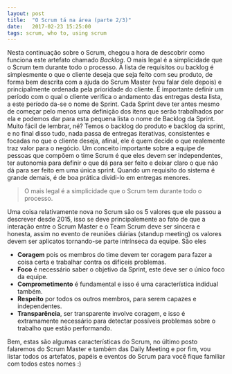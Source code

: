 ```yaml
---
layout: post
title:  "O Scrum tá na área (parte 2/3)"
date:   2017-02-23 15:25:00
tags: scrum, who to, using scrum
---
```

Nesta continuação sobre o Scrum, chegou a hora de descobrir como funciona este artefato chamado *Backlog*. O mais legal é a simplicidade que o Scrum tem durante todo o processo. A lista de requisitos ou backlog é simplesmente o que o cliente deseja que seja feito com seu produto, de forma bem descrita com a ajuda do Scrum Master (vou falar dele depois) e principalmente ordenada pela prioridade do cliente.
É importante definir um período com o qual o cliente verifica o andamento das entregas desta lista, a este período da-se o nome de Sprint. Cada Sprint deve ter antes mesmo de começar pelo menos uma definição dos itens que serão trabalhados por ela e podemos dar para esta pequena lista o nome de Backlog da Sprint. Muito fácil de lembrar, né? Temos o backlog do produto e backlog da sprint, e no final disso tudo, nada passa de entregas iterativas, consistentes e focadas no que o cliente deseja, afinal, ele é quem decide o que realemente traz valor para o negócio. Um conceito importante sobre a equipe de pessoas que compõem o time Scrum é que eles devem ser independentes, ter autonomia para definir o que dá para ser feito e deixar claro o que não dá para ser feito em uma única sprint. Quando um requisito do sistema é grande demais, é de boa prática dividi-lo em entregas menores.
>O mais legal é a simplicidade que o Scrum tem durante todo o processo.

Uma coisa relativamente nova no Scrum são os 5 valores que ele passou a descrever desde 2015, isso se deve principalemente ao fato de que a interação entre o Scrum Master e o Team Scrum deve ser sincera e honesta, assim no evento de reuniões diárias (standup meeting) os valores devem ser aplicatos tornando-se parte intrínseca da equipe. 
São eles 
* **Coragem** pois os membros do time devem ter coragem para fazer a coisa certa e trabalhar contra os difíceis problemas.
* **Foco** é necessário saber o objetivo da Sprint, este deve ser o único foco da equipe. 
* **Comprometimento** é fundamental e isso é uma característica indidual também.
* **Respeito** por todos os outros membros, para serem capazes e independentes.
* **Transparência**, ser transparente involve coragem, e isso é extramamente necessário para detectar possíveis problemas sobre o trabalho que estão performando.

Bem, estas são algumas características do Scrum, no último posto falaremos do Scrum Master e também das Daily Meeting e por fim, vou listar todos os artefatos, papéis e eventos do Scrum para você fique familiar com todos estes nomes :)
